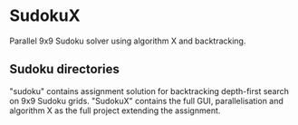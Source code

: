 # SudokuX
Parallel 9x9 Sudoku solver using algorithm X and backtracking.

## Sudoku directories
"sudoku" contains assignment solution for backtracking depth-first search on 9x9 Sudoku grids. "SudokuX" contains the full GUI, parallelisation and algorithm X as the full project extending the assignment.
